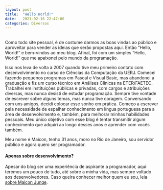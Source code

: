 ```yaml
---
layout: post
title:  "Hello World!"
date:   2021-02-16 22:47:00
categories: Diversos
---
```

<br>
Como todo site pessoal, é de costume darmos as boas vindas ao público e aproveitar para vender as ideias que serão propostas aqui. Então “Hello, World!” e bem-vindos ao meu blog. Afinal, foi com um simples “Hello, World!” que me apaixonei pelo mundo da programação.

Isso nos leva de volta à 2007 quando tive meu primeiro contato com desenvolvimento no curso de Ciências da Computação da UERJ. Comecei fazendo pequenos programas em Pascal e Visual Basic, mas abandonei a graduação e fiz um curso técnico em Análises Clínicas na ETER/FAETEC. Trabalhei em instituições públicas e privadas, com cargos e atribuições diversas, mas nunca desisti de estudar programação. Sempre tive vontade de escrever sobre alguns temas, mas nunca tive coragem. Conversando com uns amigos, decidi colocar esse sonho em prática. Começo a escrever pela necessidade de espalhar conhecimento em língua portuguesa para a área de desenvolvimento e, também, para melhorar minhas habilidades pessoais. Meu único objetivo com esse blog é tentar transmitir algum conhecimento que adquiri ao longo desses anos e aprender com vocês também.

Meu nome é Maicon, tenho 31 anos, moro no Rio de Janeiro, sou servidor público e agora quero ser programador. 

<h4>Apenas sobre desenvolvimento?</h4>

Apesar do blog ser uma experiência de aspirante a programador, aqui teremos um pouco de tudo, até sobre a minha vida, mas sempre voltado aos desenvolvedores. Caso queira conhecer melhor quem eu sou, leia <a href="/sobre">sobre Maicon Junge</a>.
